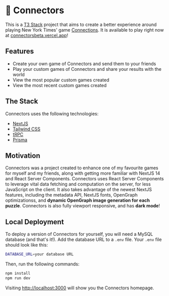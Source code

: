 # 🔗 Connectors

This is a [T3 Stack](https://create.t3.gg/) project that aims to create a better experience around playing New York Times' game [Connections](https://www.nytimes.com/games/connections). It is available to play right now at [connectorsbeta.vercel.app](https://connectorsbeta.vercel.app)!

## Features

- Create your own game of Connectors and send them to your friends
- Play your custom games of Connectors and share your results with the world
- View the most popular custom games created
- View the most recent custom games created

## The Stack

Connectors uses the following technologies:

- [NextJS](https://nextjs.org)
- [Tailwind CSS](https://tailwindcss.com)
- [tRPC](https://trpc.io)
- [Prisma](https://www.prisma.io/)

## Motivation

Connectors was a project created to enhance one of my favourite games for myself and my friends, along with getting more familiar with NextJS 14 and React Server Components. Connectors uses React Server Components to leverage vital data fetching and computation on the server, for less JavaScript on the client. It also takes advantage of the newest NextJS features, including the metadata API, NextJS fonts, OpenGraph optimizationss, and __dynamic OpenGraph image generation for each puzzle__. Connectors is also fully viewport responsive, and has __dark mode__!

## Local Deployment

To deploy a version of Connectors for yourself, you will need a MySQL database (and that's it!). Add the database URL to a `.env` file. Your `.env` file should look like this:

```bash
DATABASE_URL=your database URL
```

Then, run the following commands:

```bash
npm install
npm run dev
```

Visiting [http://localhost:3000](http://localhost:3000) will show you the Connectors homepage.
